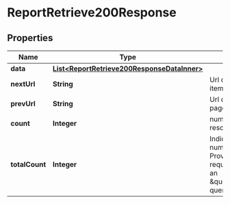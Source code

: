 

# ReportRetrieve200Response


## Properties

| Name | Type | Description | Notes |
|------------ | ------------- | ------------- | -------------|
|**data** | [**List&lt;ReportRetrieve200ResponseDataInner&gt;**](ReportRetrieve200ResponseDataInner.md) |  |  |
|**nextUrl** | **String** | Url of next page of items in list. |  [optional] |
|**prevUrl** | **String** | Url of previous page of items in list. |  [optional] |
|**count** | **Integer** | number of resources in a set |  |
|**totalCount** | **Integer** | Indicates the total number of records. Provided when the request specifies an \&quot;include\&quot; query parameter |  |



